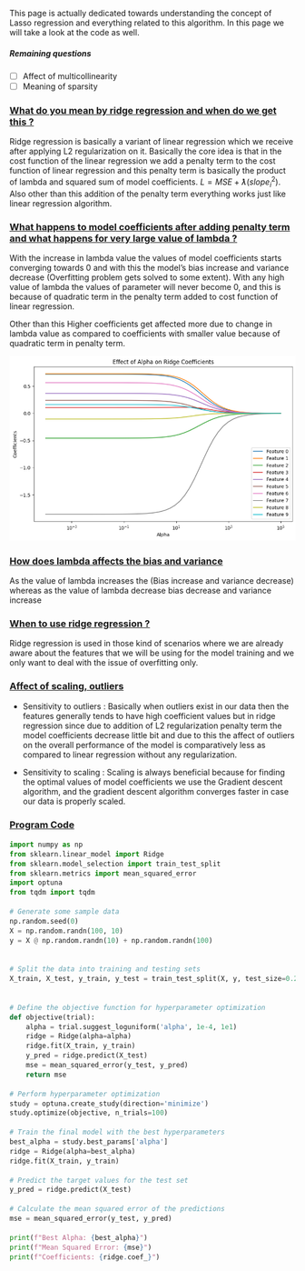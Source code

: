 This page is actually dedicated towards understanding the concept of Lasso regression and everything related to this algorithm. In this page we will take a look at the code as well.
##### Remaining questions

- [ ] Affect of multicollinearity
- [ ] Meaning of sparsity

### [What do you mean by ridge regression and when do we get this ?](#)

Ridge regression is basically a variant of linear regression which we receive after applying L2 regularization on it. Basically the core idea is that in the cost function of the linear regression we add a penalty term to the cost function of linear regression and this penalty term is basically the product of lambda and squared sum of model coefficients. $L = MSE+ƛ(slope_i^2)$. Also other than this addition of the penalty term everything works just like linear regression algorithm.

### [What happens to model coefficients after adding penalty term and what happens for very large value of lambda ?](#)

With the increase in lambda value the values of model coefficients starts converging towards 0 and with this the model’s bias increase and variance decrease (Overfitting problem gets solved to some extent). With any high value of lambda the values of parameter will never become 0, and this is because of quadratic term in the penalty term added to cost function of linear regression.

Other than this Higher coefficients get affected more due to change in lambda value as compared to coefficients with smaller value because of quadratic term in penalty term.

![[Ridge_Reg.png]](https://github.com/yuvraaj2002/AI-Notes/blob/master/Machine%20Learning/Images/Ridge_Reg.png)

### [How does lambda affects the bias and variance](#)

As the value of lambda increases the (Bias increase and variance decrease) whereas as the value of lambda decrease bias decrease and variance increase

### [When to use ridge regression ?](#)

Ridge regression is used in those kind of scenarios where we are already aware about the features that we will be using for the model training and we only want to deal with the issue of overfitting only.

### [Affect of scaling, outliers](#)

- Sensitivity to outliers : Basically when outliers exist in our data then the features generally tends to have high coefficient values but in ridge regression since due to addition of L2 regularization penalty term the model coefficients decrease little bit and due to this the affect of outliers on the overall performance of the model is comparatively less as compared to linear regression without any regularization.

- Sensitivity to scaling : Scaling is always beneficial because for finding the optimal values of model coefficients we use the Gradient descent algorithm, and the gradient descent algorithm converges faster in case our data is properly scaled.

### [Program Code](#)

```python
import numpy as np
from sklearn.linear_model import Ridge
from sklearn.model_selection import train_test_split
from sklearn.metrics import mean_squared_error
import optuna
from tqdm import tqdm

# Generate some sample data
np.random.seed(0)
X = np.random.randn(100, 10)
y = X @ np.random.randn(10) + np.random.randn(100)

  
# Split the data into training and testing sets
X_train, X_test, y_train, y_test = train_test_split(X, y, test_size=0.2, random_state=0)

  
# Define the objective function for hyperparameter optimization
def objective(trial):
    alpha = trial.suggest_loguniform('alpha', 1e-4, 1e1)
    ridge = Ridge(alpha=alpha)
    ridge.fit(X_train, y_train)
    y_pred = ridge.predict(X_test)
    mse = mean_squared_error(y_test, y_pred)
    return mse
  
# Perform hyperparameter optimization
study = optuna.create_study(direction='minimize')
study.optimize(objective, n_trials=100)

# Train the final model with the best hyperparameters
best_alpha = study.best_params['alpha']
ridge = Ridge(alpha=best_alpha)
ridge.fit(X_train, y_train)
  
# Predict the target values for the test set
y_pred = ridge.predict(X_test)
  
# Calculate the mean squared error of the predictions
mse = mean_squared_error(y_test, y_pred)

print(f"Best Alpha: {best_alpha}")
print(f"Mean Squared Error: {mse}")
print(f"Coefficients: {ridge.coef_}")
```



